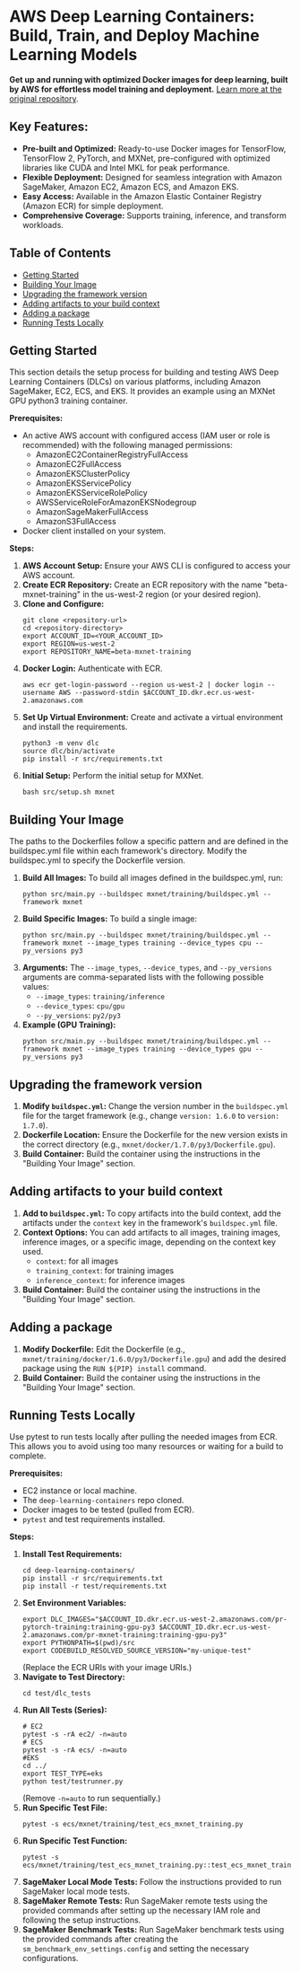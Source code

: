 # AWS Deep Learning Containers: Build, Train, and Deploy Machine Learning Models

**Get up and running with optimized Docker images for deep learning, built by AWS for effortless model training and deployment.**  [Learn more at the original repository](https://github.com/aws/deep-learning-containers).

## Key Features:

*   **Pre-built and Optimized:** Ready-to-use Docker images for TensorFlow, TensorFlow 2, PyTorch, and MXNet, pre-configured with optimized libraries like CUDA and Intel MKL for peak performance.
*   **Flexible Deployment:** Designed for seamless integration with Amazon SageMaker, Amazon EC2, Amazon ECS, and Amazon EKS.
*   **Easy Access:** Available in the Amazon Elastic Container Registry (Amazon ECR) for simple deployment.
*   **Comprehensive Coverage:** Supports training, inference, and transform workloads.

## Table of Contents

*   [Getting Started](#getting-started)
*   [Building Your Image](#building-your-image)
*   [Upgrading the framework version](#upgrading-the-framework-version)
*   [Adding artifacts to your build context](#adding-artifacts-to-your-build-context)
*   [Adding a package](#adding-a-package)
*   [Running Tests Locally](#running-tests-locally)

## Getting Started

This section details the setup process for building and testing AWS Deep Learning Containers (DLCs) on various platforms, including Amazon SageMaker, EC2, ECS, and EKS. It provides an example using an MXNet GPU python3 training container.

**Prerequisites:**

*   An active AWS account with configured access (IAM user or role is recommended) with the following managed permissions:
    *   AmazonEC2ContainerRegistryFullAccess
    *   AmazonEC2FullAccess
    *   AmazonEKSClusterPolicy
    *   AmazonEKSServicePolicy
    *   AmazonEKSServiceRolePolicy
    *   AWSServiceRoleForAmazonEKSNodegroup
    *   AmazonSageMakerFullAccess
    *   AmazonS3FullAccess
*   Docker client installed on your system.

**Steps:**

1.  **AWS Account Setup:** Ensure your AWS CLI is configured to access your AWS account.
2.  **Create ECR Repository:** Create an ECR repository with the name "beta-mxnet-training" in the us-west-2 region (or your desired region).
3.  **Clone and Configure:**
    ```shell
    git clone <repository-url>
    cd <repository-directory>
    export ACCOUNT_ID=<YOUR_ACCOUNT_ID>
    export REGION=us-west-2
    export REPOSITORY_NAME=beta-mxnet-training
    ```
4.  **Docker Login:** Authenticate with ECR.
    ```shell
    aws ecr get-login-password --region us-west-2 | docker login --username AWS --password-stdin $ACCOUNT_ID.dkr.ecr.us-west-2.amazonaws.com
    ```
5.  **Set Up Virtual Environment:** Create and activate a virtual environment and install the requirements.
    ```shell
    python3 -m venv dlc
    source dlc/bin/activate
    pip install -r src/requirements.txt
    ```
6.  **Initial Setup:** Perform the initial setup for MXNet.
    ```shell
    bash src/setup.sh mxnet
    ```

## Building Your Image

The paths to the Dockerfiles follow a specific pattern and are defined in the buildspec.yml file within each framework's directory. Modify the buildspec.yml to specify the Dockerfile version.

1.  **Build All Images:** To build all images defined in the buildspec.yml, run:
    ```shell
    python src/main.py --buildspec mxnet/training/buildspec.yml --framework mxnet
    ```
2.  **Build Specific Images:** To build a single image:
    ```shell
    python src/main.py --buildspec mxnet/training/buildspec.yml --framework mxnet --image_types training --device_types cpu --py_versions py3
    ```
3.  **Arguments:** The `--image_types`, `--device_types`, and `--py_versions` arguments are comma-separated lists with the following possible values:
    *   `--image_types`: `training/inference`
    *   `--device_types`: `cpu/gpu`
    *   `--py_versions`: `py2/py3`
4.  **Example (GPU Training):**
    ```shell
    python src/main.py --buildspec mxnet/training/buildspec.yml --framework mxnet --image_types training --device_types gpu --py_versions py3
    ```

## Upgrading the framework version

1.  **Modify `buildspec.yml`:** Change the version number in the `buildspec.yml` file for the target framework (e.g., change `version: 1.6.0` to `version: 1.7.0`).
2.  **Dockerfile Location:** Ensure the Dockerfile for the new version exists in the correct directory (e.g., `mxnet/docker/1.7.0/py3/Dockerfile.gpu`).
3.  **Build Container:** Build the container using the instructions in the "Building Your Image" section.

## Adding artifacts to your build context

1.  **Add to `buildspec.yml`:** To copy artifacts into the build context, add the artifacts under the `context` key in the framework's `buildspec.yml` file.
2.  **Context Options:** You can add artifacts to all images, training images, inference images, or a specific image, depending on the context key used.
    *   `context`: for all images
    *   `training_context`:  for training images
    *   `inference_context`:  for inference images
3.  **Build Container:** Build the container using the instructions in the "Building Your Image" section.

## Adding a package

1.  **Modify Dockerfile:** Edit the Dockerfile (e.g., `mxnet/training/docker/1.6.0/py3/Dockerfile.gpu`) and add the desired package using the `RUN ${PIP} install` command.
2.  **Build Container:** Build the container using the instructions in the "Building Your Image" section.

## Running Tests Locally

Use pytest to run tests locally after pulling the needed images from ECR. This allows you to avoid using too many resources or waiting for a build to complete.

**Prerequisites:**

*   EC2 instance or local machine.
*   The `deep-learning-containers` repo cloned.
*   Docker images to be tested (pulled from ECR).
*   `pytest` and test requirements installed.

**Steps:**

1.  **Install Test Requirements:**
    ```shell
    cd deep-learning-containers/
    pip install -r src/requirements.txt
    pip install -r test/requirements.txt
    ```
2.  **Set Environment Variables:**
    ```shell
    export DLC_IMAGES="$ACCOUNT_ID.dkr.ecr.us-west-2.amazonaws.com/pr-pytorch-training:training-gpu-py3 $ACCOUNT_ID.dkr.ecr.us-west-2.amazonaws.com/pr-mxnet-training:training-gpu-py3"
    export PYTHONPATH=$(pwd)/src
    export CODEBUILD_RESOLVED_SOURCE_VERSION="my-unique-test"
    ```
    (Replace the ECR URIs with your image URIs.)
3.  **Navigate to Test Directory:**
    ```shell
    cd test/dlc_tests
    ```
4.  **Run All Tests (Series):**
    ```shell
    # EC2
    pytest -s -rA ec2/ -n=auto
    # ECS
    pytest -s -rA ecs/ -n=auto
    #EKS
    cd ../
    export TEST_TYPE=eks
    python test/testrunner.py
    ```
    (Remove `-n=auto` to run sequentially.)
5.  **Run Specific Test File:**
    ```shell
    pytest -s ecs/mxnet/training/test_ecs_mxnet_training.py
    ```
6.  **Run Specific Test Function:**
    ```shell
    pytest -s ecs/mxnet/training/test_ecs_mxnet_training.py::test_ecs_mxnet_training_dgl_cpu
    ```
7.  **SageMaker Local Mode Tests:** Follow the instructions provided to run SageMaker local mode tests.
8.  **SageMaker Remote Tests:** Run SageMaker remote tests using the provided commands after setting up the necessary IAM role and following the setup instructions.
9.  **SageMaker Benchmark Tests:** Run SageMaker benchmark tests using the provided commands after creating the `sm_benchmark_env_settings.config` and setting the necessary configurations.
